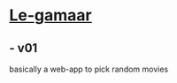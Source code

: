 # [Le-gamaar](https://kojokwakye.github.io/le-gamaar/)

## - v01

basically a web-app to pick random movies
